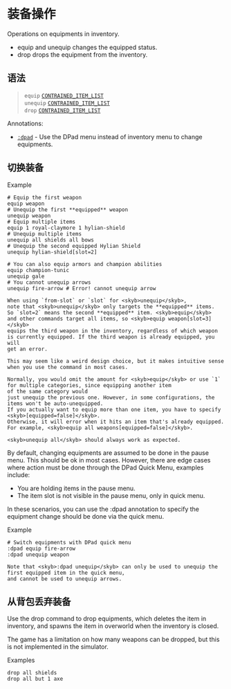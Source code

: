 # 装备操作

Operations on equipments in inventory.

- <skyb>equip</skyb> and <skyb>unequip</skyb> changes the equipped status.
- <skyb>drop</skyb> drops the equipment from the inventory.

## 语法

> `equip` [`CONTRAINED_ITEM_LIST`](../user/syntax_item.md) <br>
> `unequip` [`CONTRAINED_ITEM_LIST`](../user/syntax_item.md) <br>
> `drop` [`CONTRAINED_ITEM_LIST`](../user/syntax_item.md) <br>

Annotations:
  - [`:dpad`](#切换装备) - Use the DPad menu instead of inventory menu to change equipments.

## 切换装备
Example
```skybook
# Equip the first weapon
equip weapon 
# Unequip the first **equipped** weapon
unequip weapon
# Equip multiple items
equip 1 royal-claymore 1 hylian-shield
# Unequip multiple items
unequip all shields all bows
# Unequip the second equipped Hylian Shield
unequip hylian-shield[slot=2]

# You can also equip armors and champion abilities
equip champion-tunic
unequip gale
# You cannot unequip arrows
unequip fire-arrow # Error! cannot unequip arrow
```

```admonish warning
When using `from-slot` or `slot` for <skyb>unequip</skyb>,
note that <skyb>unequip</skyb> only targets the **equipped** items.
So `slot=2` means the second **equipped** item. <skyb>equip</skyb>
and other commands target all items, so <skyb>equip weapon[slot=3]</skyb>
equips the third weapon in the inventory, regardless of which weapon
is currently equipped. If the third weapon is already equipped, you will
get an error.

This may seem like a weird design choice, but it makes intuitive sense
when you use the command in most cases.
```

```admonish tip
Normally, you would omit the amount for <skyb>equip</skyb> or use `1` for multiple categories, since equipping another item 
of the same category would
just unequip the previous one. However, in some configurations, the items won't be auto-unequipped.
If you actually want to equip more than one item, you have to specify <skyb>[equipped=false]</skyb>.
Otherwise, it will error when it hits an item that's already equipped.
For example, <skyb>equip all weapons[equipped=false]</skyb>.

<skyb>unequip all</skyb> should always work as expected.
```

By default, changing equipments are assumed to be done in the pause menu. This should be
ok in most cases. However, there are edge cases where action must be done through the DPad
Quick Menu, examples include:
- You are holding items in the pause menu.
- The item slot is not visible in the pause menu, only in quick menu.

In these scenarios, you can use the <skyb>:dpad</skyb> annotation to specify the equipment change should be
done via the quick menu.

Example
```skybook
# Switch equipments with DPad quick menu
:dpad equip fire-arrow
:dpad unequip weapon
```

```admonish warning
Note that <skyb>:dpad unequip</skyb> can only be used to unequip the first equipped item in the quick menu,
and cannot be used to unequip arrows.
```


## 从背包丢弃装备
Use the <skyb>drop</skyb> command to drop equipments, which deletes the item in inventory,
and spawns the item in overworld when the inventory is closed.

The game has a limitation on how many weapons can be dropped, but this is not implemented in the simulator.

Examples
```skybook
drop all shields
drop all but 1 axe
```

